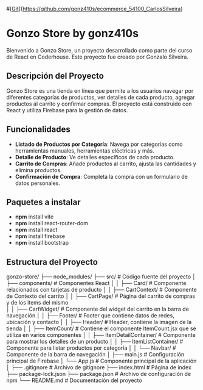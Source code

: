 #[[Git](https://github.com/gonz410s/)](https://github.com/gonz410s/ecommerce_54100_CarlosSilveira)

# Gonzo Store by gonz410s

Bienvenido a Gonzo Store, un proyecto desarrollado como parte del curso de React en Coderhouse. Este proyecto fue creado por Gonzalo Silveira.

## Descripción del Proyecto

Gonzo Store es una tienda en línea que permite a los usuarios navegar por diferentes categorías de productos, ver detalles de cada producto, agregar productos al carrito y confirmar compras. El proyecto está construido con React y utiliza Firebase para la gestión de datos.

## Funcionalidades

- **Listado de Productos por Categoría**: Navega por categorías como herramientas manuales, herramientas eléctricas y más.
- **Detalle de Producto**: Ve detalles específicos de cada producto.
- **Carrito de Compras**: Añade productos al carrito, ajusta las cantidades y elimina productos.
- **Confirmación de Compra**: Completa la compra con un formulario de datos personales.


## Paquetes a instalar

- **npm** install vite
- **npm** install react-router-dom
- **npm** install react
- **npm** install firebase
- **npm** install bootstrap


## Estructura del Proyecto

gonzo-store/
├── node_modules/
├── src/                  # Código fuente del proyecto
│   ├── components/       # Componentes React
│   │   ├── Card/         # Componente relacionados con tarjetas de producto
│   │   ├── CartContext/  # Componente de Contexto del carrito
│   │   ├── CartPage/     # Página del carrito de compras y de los items del mismo   
│   │   ├── CartWidget/   # Componente del widget del carrito en la barra de navegación
│   │   ├── Footer/       # Footer que contiene datos de redes, ubicación y contacto
│   │   ├── Header/       # Header, contiene la imagen de la tienda
│   │   ├── ItemCount/    # Contiene el componente ItemCount.jsx que se utiliza en varios componentes
│   │   ├── ItemDetailContainer/  # Componente para mostrar los detalles de un producto
│   │   ├── ItemListContainer/    # Componente para listar productos por categoría
│   │   └── Navbar/       # Componente de la barra de navegación 
│   ├── main.js           # Configuración principal de Firebase
│   └── App.js            # Componente principal de la aplicación
│
├── .gitignore            # Archivo de gitignore
├── index.html            # Página de index
├── package-lock.json
├── package.json          # Archivo de configuración de npm
└── README.md             # Documentación del proyecto


